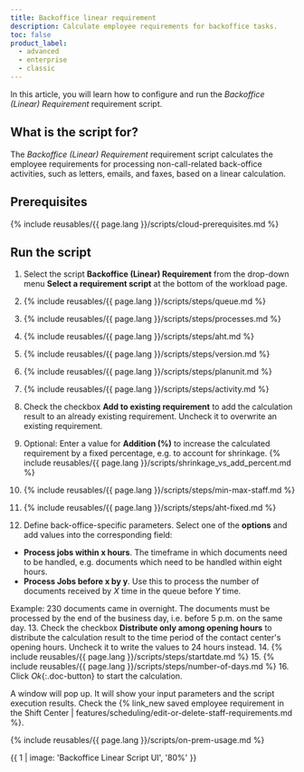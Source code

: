 ```yaml
---
title: Backoffice linear requirement
description: Calculate employee requirements for backoffice tasks.
toc: false
product_label:
  - advanced
  - enterprise
  - classic
---
```


In this article, you will learn how to configure and run the _Backoffice (Linear) Requirement_ requirement script.

## What is the script for?

The _Backoffice (Linear) Requirement_ requirement script calculates the employee requirements for processing non-call-related back-office activities, such as letters, emails, and faxes, based on a linear calculation.

## Prerequisites

{% include reusables/{{ page.lang }}/scripts/cloud-prerequisites.md %}

## Run the script

1. Select the script **Backoffice (Linear) Requirement** from the drop-down menu **Select a requirement script** at the bottom of the workload page.
2. {% include reusables/{{ page.lang }}/scripts/steps/queue.md %}
3. {% include reusables/{{ page.lang }}/scripts/steps/processes.md %}
4. {% include reusables/{{ page.lang }}/scripts/steps/aht.md %}
5. {% include reusables/{{ page.lang }}/scripts/steps/version.md %}
6. {% include reusables/{{ page.lang }}/scripts/steps/planunit.md %}
7. {% include reusables/{{ page.lang }}/scripts/steps/activity.md %}
8. Check the checkbox **Add to existing requirement** to add the calculation result to an already existing requirement. Uncheck it to overwrite an existing requirement.
9. Optional: Enter a value for **Addition (%)** to increase the calculated requirement by a fixed percentage, e.g. to account for shrinkage.
   {% include reusables/{{ page.lang }}/scripts/shrinkage_vs_add_percent.md %}

10. {% include reusables/{{ page.lang }}/scripts/steps/min-max-staff.md %}
11. {% include reusables/{{ page.lang }}/scripts/steps/aht-fixed.md %}
12. Define back-office-specific parameters. Select one of the **options** and add values into the corresponding field:

- **Process jobs within x hours**. The timeframe in which documents need to be handled, e.g. documents which need to be handled within eight hours.
- **Process Jobs before x by y**. Use this to process the number of documents received by _X_ time in the queue before _Y_ time.

Example: 230 documents came in overnight. The documents must be processed by the end of the business day, i.e. before 5 p.m. on the same day. 13. Check the checkbox **Distribute only among opening hours** to distribute the calculation result to the time period of the contact center's opening hours. Uncheck it to write the values to 24 hours instead. 14. {% include reusables/{{ page.lang }}/scripts/steps/startdate.md %} 15. {% include reusables/{{ page.lang }}/scripts/steps/number-of-days.md %} 16. Click _Ok_{:.doc-button} to start the calculation.

A window will pop up. It will show your input parameters and the script execution results. Check the {% link_new saved employee requirement in the Shift Center | features/scheduling/edit-or-delete-staff-requirements.md %}.

{% include reusables/{{ page.lang }}/scripts/on-prem-usage.md %}

{{ 1 | image: 'Backoffice Linear Script UI', '80%' }}
